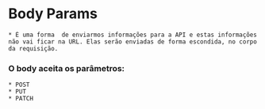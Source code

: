 # Body Params

    * É uma forma  de enviarmos informações para a API e estas informações não vai ficar na URL. Elas serão enviadas de forma escondida, no corpo da requisição.

### O body aceita os parâmetros:
    * POST
    * PUT
    * PATCH